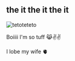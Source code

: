 ## the it the it the it

![tetoteteto](https://github.com/user-attachments/assets/24acbcff-4384-4ba0-a8f4-31d143ac581b)


Boiiii I'm so tuff 😹✌️✌️

I lobe my wife 🫀 


<!--
**st0mach-b0ok/st0mach-b0ok** is a ✨ _special_ ✨ repository because its `README.md` (this file) appears on your GitHub profile.

Here are some ideas to get you started:

- 🔭 I’m currently working on ...
- 🌱 I’m currently learning ...
- 👯 I’m looking to collaborate on ...
- 🤔 I’m looking for help with ...
- 💬 Ask me about ...
- 📫 How to reach me: ...
- 😄 Pronouns: ...
- ⚡ Fun fact: ...
-->

